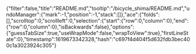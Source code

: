 {"filter":false,"title":"README.md","tooltip":"/bicycle_shima/README.md","undoManager":{"mark":-1,"position":-1,"stack":[]},"ace":{"folds":[],"scrolltop":0,"scrollleft":0,"selection":{"start":{"row":0,"column":0},"end":{"row":0,"column":0},"isBackwards":false},"options":{"guessTabSize":true,"useWrapMode":false,"wrapToView":true},"firstLineState":0},"timestamp":1619673342328,"hash":"c697f4d404f5d632fdb3bec400c1a3023924c305"}